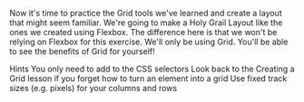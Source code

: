 Now it's time to practice the Grid tools we've learned and create a layout that might seem familiar. We're going to make a Holy Grail Layout like the ones we created using Flexbox. The difference here is that we won't be relying on Flexbox for this exercise. We'll only be using Grid. You'll be able to see the benefits of Grid for yourself!

Hints
You only need to add to the CSS selectors
Look back to the Creating a Grid lesson if you forget how to turn an element into a grid
Use fixed track sizes (e.g. pixels) for your columns and rows
